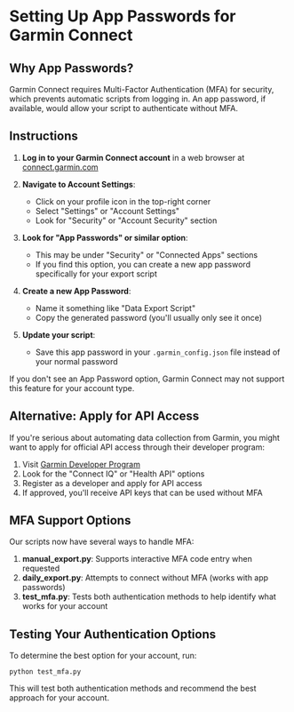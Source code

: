 # Setting Up App Passwords for Garmin Connect

## Why App Passwords?

Garmin Connect requires Multi-Factor Authentication (MFA) for security, which prevents automatic scripts from logging in. An app password, if available, would allow your script to authenticate without MFA.

## Instructions

1. **Log in to your Garmin Connect account** in a web browser at [connect.garmin.com](https://connect.garmin.com/)

2. **Navigate to Account Settings**:
   - Click on your profile icon in the top-right corner
   - Select "Settings" or "Account Settings"
   - Look for "Security" or "Account Security" section

3. **Look for "App Passwords" or similar option**:
   - This may be under "Security" or "Connected Apps" sections
   - If you find this option, you can create a new app password specifically for your export script

4. **Create a new App Password**:
   - Name it something like "Data Export Script"
   - Copy the generated password (you'll usually only see it once)

5. **Update your script**:
   - Save this app password in your `.garmin_config.json` file instead of your normal password

If you don't see an App Password option, Garmin Connect may not support this feature for your account type.

## Alternative: Apply for API Access

If you're serious about automating data collection from Garmin, you might want to apply for official API access through their developer program:

1. Visit [Garmin Developer Program](https://developer.garmin.com/)
2. Look for the "Connect IQ" or "Health API" options
3. Register as a developer and apply for API access
4. If approved, you'll receive API keys that can be used without MFA

## MFA Support Options

Our scripts now have several ways to handle MFA:

1. **manual_export.py**: Supports interactive MFA code entry when requested
2. **daily_export.py**: Attempts to connect without MFA (works with app passwords)
3. **test_mfa.py**: Tests both authentication methods to help identify what works for your account

## Testing Your Authentication Options

To determine the best option for your account, run:

```
python test_mfa.py
```

This will test both authentication methods and recommend the best approach for your account.
